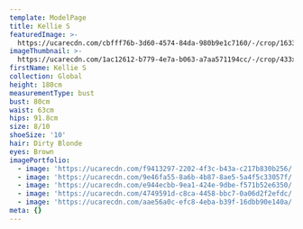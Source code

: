 ```yaml
---
template: ModelPage
title: Kellie S
featuredImage: >-
  https://ucarecdn.com/cbfff76b-3d60-4574-84da-980b9e1c7160/-/crop/1633x666/0,91/-/preview/
imageThumbnail: >-
  https://ucarecdn.com/1ac12612-b779-4e7a-b063-a7aa571194cc/-/crop/433x660/753,120/-/preview/
firstName: Kellie S
collection: Global
height: 180cm
measurementType: bust
bust: 80cm
waist: 63cm
hips: 91.8cm
size: 8/10
shoeSize: '10'
hair: Dirty Blonde
eyes: Brown
imagePortfolio:
  - image: 'https://ucarecdn.com/f9413297-2202-4f3c-b43a-c217b830b256/'
  - image: 'https://ucarecdn.com/9e46fa55-8a6b-4b87-8ae5-5a4f5c33057f/'
  - image: 'https://ucarecdn.com/e944ecbb-9ea1-424e-9dbe-f571b52e6350/'
  - image: 'https://ucarecdn.com/4749591d-c8ca-4458-bbc7-0a06d2f2efdc/'
  - image: 'https://ucarecdn.com/aae56a0c-efc8-4eba-b39f-16dbb90e140a/'
meta: {}
---
```


